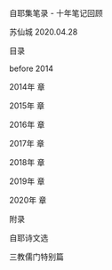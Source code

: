 自耶集笔录 - 十年笔记回顾

苏仙城 2020.04.28

目录

before 2014

2014年 章

2015年 章

2016年 章

2017年 章

2018年 章

2019年 章

2020年 章

附录

自耶诗文选

三教儒门特别篇
